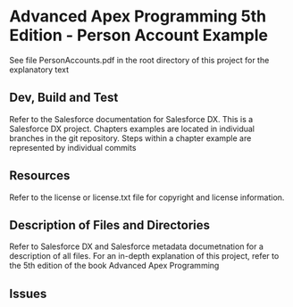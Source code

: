 # Advanced Apex Programming 5th Edition - Person Account Example

See file PersonAccounts.pdf in the root directory of this project for the explanatory text

## Dev, Build and Test

Refer to the Salesforce documentation for Salesforce DX.
This is a Salesforce DX project.
Chapters examples are located in individual branches in the git repository. Steps within a chapter example are represented by individual commits

## Resources

Refer to the license or license.txt file for copyright and license information.

## Description of Files and Directories

Refer to Salesforce DX and Salesforce metadata documetnation for a description of all files.
For an in-depth explanation of this project, refer to the 5th edition of the book Advanced Apex Programming

## Issues
